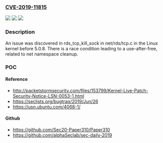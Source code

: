 ### [CVE-2019-11815](https://cve.mitre.org/cgi-bin/cvename.cgi?name=CVE-2019-11815)
![](https://img.shields.io/static/v1?label=Product&message=n%2Fa&color=blue)
![](https://img.shields.io/static/v1?label=Version&message=n%2Fa&color=blue)
![](https://img.shields.io/static/v1?label=Vulnerability&message=n%2Fa&color=brighgreen)

### Description

An issue was discovered in rds_tcp_kill_sock in net/rds/tcp.c in the Linux kernel before 5.0.8. There is a race condition leading to a use-after-free, related to net namespace cleanup.

### POC

#### Reference
- http://packetstormsecurity.com/files/153799/Kernel-Live-Patch-Security-Notice-LSN-0053-1.html
- https://seclists.org/bugtraq/2019/Jun/26
- https://usn.ubuntu.com/4068-1/

#### Github
- https://github.com/Sec20-Paper310/Paper310
- https://github.com/alphaSeclab/sec-daily-2019

